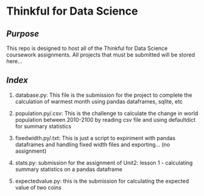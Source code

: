 # **Thinkful for Data Science**

## ***Purpose***
This repo is designed to host all of the Thinkful for Data Science coursework assignments. All projects that must be submitted will be stored here...

## ***Index***
1. database.py: This file is the submission for the project to complete the calculation of warmest month using pandas dataframes, sqlite, etc

2. population.py/.csv: This is the challenge to calculate the change in world population between 2010-2100 by reading csv file and using defaultdict for summary statistics

3. fixedwidth.py/.txt: This is just a script to expiriment with pandas dataframes and handling fixed width files and exporting... (no assignment)

4. stats.py: submission for the assignment of Unit2: lesson 1 - calculating summary statistics on a pandas dataframe

5. expectedvalue.py: this is the submission for calculating the expected value of two coins

